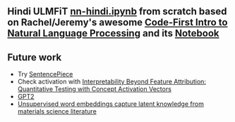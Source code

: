 ## Hindi ULMFiT [nn-hindi.ipynb](nn-hindi.ipynb) from scratch based on Rachel/Jeremy's awesome [Code-First Intro to Natural Language Processing](https://www.youtube.com/playlist?list=PL8l5P33wvCvIqO3UyvdkeRMoGg--VBvho) and its [Notebook](https://github.com/fastai/course-nlp/blob/master/nn-vietnamese.ipynb)

## Future work
* Try [SentencePiece](https://github.com/google/sentencepiece)
* Check activation with [Interpretability Beyond Feature Attribution: Quantitative Testing with Concept Activation Vectors](https://github.com/tensorflow/tcav)
* [GPT2](https://gist.github.com/mohdsanadzakirizvi/f1419fba3907af2baf6e0f6ab2a53d5b)
* [Unsupervised word embeddings capture latent knowledge from materials science literature](https://www.nature.com/articles/s41586-019-1335-8)

